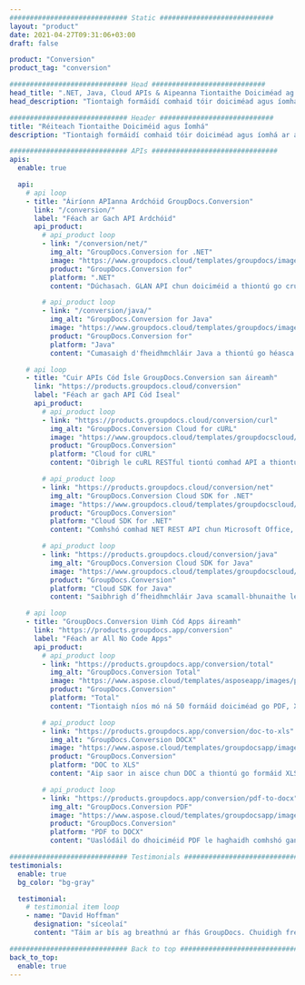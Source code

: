 ```yaml
---
############################# Static ############################
layout: "product"
date: 2021-04-27T09:31:06+03:00
draft: false

product: "Conversion"
product_tag: "conversion"

############################# Head ############################
head_title: ".NET, Java, Cloud APIs & Aipeanna Tiontaithe Doiciméad ag GroupDocs"
head_description: "Tiontaigh formáidí comhaid tóir doiciméad agus íomhá ar aon ardán le réitigh app agus api-bhunaithe."

############################# Header ############################
title: "Réiteach Tiontaithe Doiciméid agus Íomhá"
description: "Tiontaigh formáidí comhaid tóir doiciméad agus íomhá ar aon ardán le réitigh app agus api-bhunaithe."

############################# APIs ###############################
apis:
  enable: true

  api:
    # api loop
    - title: "Áiríonn APIanna Ardchóid GroupDocs.Conversion"
      link: "/conversion/"
      label: "Féach ar Gach API Ardchóid"
      api_product:
        # api_product loop
        - link: "/conversion/net/"
          img_alt: "GroupDocs.Conversion for .NET"
          image: "https://www.groupdocs.cloud/templates/groupdocs/images/product-logos/groupdocs-conversion-net.png"
          product: "GroupDocs.Conversion for"
          platform: ".NET"
          content: "Dúchasach. GLAN API chun doiciméid a thiontú go cruinn agus formáidí comhaid íomhá in aon chineál feidhmchlár .NET. Tacaíochtaí cur watermarks íomhá agus chomhshó."

        # api_product loop
        - link: "/conversion/java/"
          img_alt: "GroupDocs.Conversion for Java"
          image: "https://www.groupdocs.cloud/templates/groupdocs/images/product-logos/groupdocs-conversion-java.png"
          product: "GroupDocs.Conversion for"
          platform: "Java"
          content: "Cumasaigh d'fheidhmchláir Java a thiontú go héasca idir gach formáid doiciméad de chaighdeán tionscail lena n-áirítear Microsoft Office, PDF, HTML, íomhánna agus go leor eile."

    # api loop
    - title: "Cuir APIs Cód Ísle GroupDocs.Conversion san áireamh"
      link: "https://products.groupdocs.cloud/conversion"
      label: "Féach ar gach API Cód Íseal"
      api_product:
        # api_product loop
        - link: "https://products.groupdocs.cloud/conversion/curl"
          img_alt: "GroupDocs.Conversion Cloud for cURL"
          image: "https://www.groupdocs.cloud/templates/groupdocscloud/images/sdk/272x272/groupdocs_conversion-for-curl.png"
          product: "GroupDocs.Conversion"
          platform: "Cloud for cURL"
          content: "Oibrigh le cuRL RESTful tiontú comhad API a thiontú go héasca Microsoft Office, PDF, Ríomhphost, Tionscadal, HTML agus formáidí comhaid coitianta eile i d'fheidhmchláir."

        # api_product loop
        - link: "https://products.groupdocs.cloud/conversion/net"
          img_alt: "GroupDocs.Conversion Cloud SDK for .NET"
          image: "https://www.groupdocs.cloud/templates/groupdocscloud/images/sdk/272x272/groupdocs_conversion-for-net.png"
          product: "GroupDocs.Conversion"
          platform: "Cloud SDK for .NET"
          content: "Comhshó comhad NET REST API chun Microsoft Office, PDF, Ríomhphost, Tionscadal, HTML agus formáidí comhaid coitianta eile a thiontú go héasca ar aon ardán ag baint úsáide as Cloud SDK."

        # api_product loop
        - link: "https://products.groupdocs.cloud/conversion/java"
          img_alt: "GroupDocs.Conversion Cloud SDK for Java"
          image: "https://www.groupdocs.cloud/templates/groupdocscloud/images/sdk/272x272/groupdocs_conversion-for-java.png"
          product: "GroupDocs.Conversion"
          platform: "Cloud SDK for Java"
          content: "Saibhrigh d’fheidhmchláir Java scamall-bhunaithe le hardghnéithe comhshó doiciméad ar aon ardán atá in ann glaoch ar REST APIs."

    # api loop
    - title: "GroupDocs.Conversion Uimh Cód Apps áireamh"
      link: "https://products.groupdocs.app/conversion"
      label: "Féach ar All No Code Apps"
      api_product:
        # api_product loop
        - link: "https://products.groupdocs.app/conversion/total"
          img_alt: "GroupDocs.Conversion Total"
          image: "https://www.aspose.cloud/templates/asposeapp/images/products/logo/aspose_conversion-app.png"
          product: "GroupDocs.Conversion"
          platform: "Total"
          content: "Tiontaigh níos mó ná 50 formáid doiciméad go PDF, XLSX, DOCX, XPS, HTML agus go leor eile."

        # api_product loop
        - link: "https://products.groupdocs.app/conversion/doc-to-xls"
          img_alt: "GroupDocs.Conversion DOCX"
          image: "https://www.aspose.cloud/templates/groupdocsapp/images/products/logo/groupdocs_words-app.png"
          product: "GroupDocs.Conversion"
          platform: "DOC to XLS"
          content: "Aip saor in aisce chun DOC a thiontú go formáid XLS ó aon bhrabhsálaí gréasáin."

        # api_product loop
        - link: "https://products.groupdocs.app/conversion/pdf-to-docx"
          img_alt: "GroupDocs.Conversion PDF"
          image: "https://www.aspose.cloud/templates/groupdocsapp/images/products/logo/groupdocs_pdf-app.png"
          product: "GroupDocs.Conversion"
          platform: "PDF to DOCX"
          content: "Uaslódáil do dhoiciméid PDF le haghaidh comhshó gan uaim go formáid Word (DOCX)."

############################# Testimonials ###############################
testimonials:
  enable: true
  bg_color: "bg-gray"

  testimonial:
    # testimonial item loop
    - name: "David Hoffman"
      designation: "síceolaí"
      content: "Táim ar bís ag breathnú ar fhás GroupDocs. Chuidigh freagrúlacht d’fhoireann iomlán go mór liom, nuair a labhraím le duine ag GroupDocs is féidir liom a ráthú go bhfuil duine ag éisteacht agus ag cur rudaí amach."

############################# Back to top ###############################
back_to_top:
  enable: true
---
```

